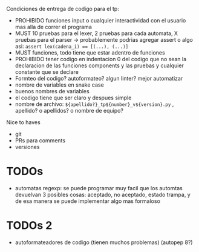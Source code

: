 Condiciones de entrega de codigo para el tp:

- PROHIBIDO funciones input o cualquier interactividad con el usuario mas alla de correr el programa
- MUST 10 pruebas para el lexer, 2 pruebas para cada automata, X pruebas para el parser -> probablemente podrias agregar assert o algo asi: `assert lex(cadena_i) == [(...), (...)]`
- MUST funciones, todo tiene que estar adentro de funciones
- PROHIBIDO tener codigo en indentacion 0 del codigo que no sean la declaracion de las funciones components y las pruebas y cualquier constante que se declare
- Formteo del codigo? autoformateo? algun linter? mejor automatizar
- nombre de variables en snake case
- buenos nombres de variables
- el codigo tiene que ser claro y despues simple
- nombre de archivo: `${apellido?}_tp${number}_v${version}.py` , apellido? o apellidos? o nombre de equipo?

Nice to haves
- git
- PRs para comments
- versiones


# TODOs

- automatas regexp: se puede programar muy facil que los automtas devuelvan 3 posibles cosas: aceptado, no aceptado, estado trampa, y de esa manera se puede implementar algo mas formaloso


# TODOs 2
- autoformateadores de codigo (tienen muchos problemas) (autopep 8?)
